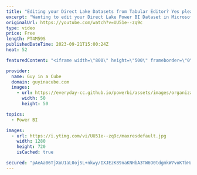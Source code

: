 ```yaml
---
title: "Editing your Direct Lake Datasets from Tabular Editor? Yes please!"
excerpt: "Wanting to edit your Direct Lake Power BI Dataset in Microsoft Fabric? Now writing via the XMLA endpoint is supported. Patrick shows you how to use tools to modify.  Announcing XMLA Write support for Direct Lake datasets https://blog.fabric.microsoft.com/en-us/blog/announcing-xmla-write-support-for-direct-lake-datasets?ft=All"
originalUrl: https://youtube.com/watch?v=UU51e--zq9c
type: video
price: Free
length: PT4M59S
publishedDateTime: 2023-09-21T15:00:24Z
heat: 52

featuredContent: "<iframe width=\"800\" height=\"500\" frameborder=\"0\" src=\"https://www.youtube.com/embed/UU51e--zq9c\" allow=\"accelerometer; autoplay; encrypted-media; gyroscope; picture-in-picture\" allowfullscreen></iframe>"

provider:
  name: Guy in a Cube
  domain: guyinacube.com
  images:
    - url: https://everyday-cc.github.io/powerbi/assets/images/organizations/guyinacube.com-50x50.jpg
      width: 50
      height: 50

topics:
  - Power BI

images:
  - url: https://i.ytimg.com/vi/UU51e--zq9c/maxresdefault.jpg
    width: 1280
    height: 720
    isCached: true

secured: "pAeAa06TjXoU1aL0ojSL+nkwy/IXJEzK89naKNHbA3TW6O0tdgmkW7voKTbHxvu/tT1PWIm8lyDpLe8GDiqiU2tIx3E+Fdx8oCIhQeP3AdQSfj5T49wYpOFVch7UrM3fzeNe4vd44vVn7ewc9pPqqVGrmdGtA7lCdcH8IWKvaEeMY1ZkGuvfx081achJ0OGXVau3KN9sGX/YGl19aULj4t5ToWx5z2huXpV91HeTTHN/lZ+3Df27EKSbnHDjHZoY5DrMGK4SqvY4eAuABaTR3YdkFr5iyMC/msgBej0JVrPuBmmUSApftMOvX1WUEWd8CoP3gyeTSD8RJbj5jhVwil4Z8xzol237Vzs+qALzxeAkqmRQxL9C/E0y+Xf1V5bd8QLwb5J+ugW2EutseSD3rFLula7FxKCLwsSfjxIVne0=;loYcSaBBspJaukPpWyPPKQ=="
---
```


